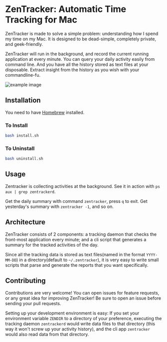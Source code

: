 # ZenTracker: Automatic Time Tracking for Mac
ZenTracker is made to solve a simple problem: understanding how I spend my time on my Mac. It is designed to be dead-simple, completely private, and geek-friendly.

ZenTracker will run in the background, and record the current running application at every minute. You can query your daily activity easily from command line. And you have all the history stored as text files at your disposable. Extract insight from the history as you wish with your commandline-fu.

![example image](https://raw.githubusercontent.com/dohsimpson/ZenTracker/master/example1.png)

## Installation
You need to have [Homebrew](https://brew.sh) installed.

### To Install
```bash
bash install.sh
```

### To Uninstall
```bash
bash uninstall.sh
```

## Usage

Zentracker is collecting activities at the background. See it in action with `ps aux | grep zentrackerd`.

Get the daily summary with command `zentracker`, press `q` to exit. Get yesterday's summary with `zentracker -1`, and so on.

## Architecture
ZenTracker consists of 2 components: a tracking daemon that checks the front-most application every minute; and a cli script that generates a summary for the tracked activities of the day.

Since all the tracking data is stored as text files(named in the format `YYYY-MM-DD`) in a directory(default to `~/.zentracker`), it is very easy to write small scripts that parse and generate the reports that you want specifically.

## Contributing
Contributions are very welcome! You can open issues for feature requests, or any great idea for improving ZenTracker! Be sure to open an issue before sending your pull requests.

Setting up your development environment is easy: If you set your environment variable `ZENDIR` to a directory of your preference, executing the tracking daemon `zentrackerd` would write data files to that directory (this way it won't screw up your activity history), and the cli app `zentracker` would also read data from that directory.

